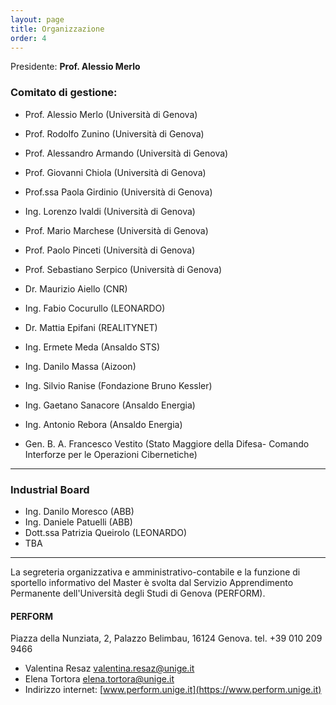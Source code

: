 ```yaml
---
layout: page
title: Organizzazione
order: 4
---
```


<!-- 
Il Master è attivato per l’anno accademico 2018/2019 presso
il [Dipartimento di Informatica, Bioingegneria, Robotica e Ingegneria dei Sistemi (DIBRIS)](http://www.dibris.unige.it/). 
in collaborazione con
il [Dipartimento di Ingegneria Navale, Elettrica, Elettronica e delle Telecomunicazioni (DITEN)](http://www.diten.unige.it/)
--> 

Presidente: **Prof. Alessio Merlo**

### Comitato di gestione:

* Prof. Alessio Merlo (Università di Genova)
* Prof. Rodolfo Zunino (Università di Genova)
* Prof. Alessandro Armando (Università di Genova)
* Prof. Giovanni Chiola (Università di Genova)
* Prof.ssa Paola Girdinio (Università di Genova)
* Ing. Lorenzo Ivaldi (Università di Genova)
* Prof. Mario Marchese (Università di Genova)
* Prof. Paolo Pinceti (Università di Genova)
* Prof. Sebastiano Serpico (Università di Genova)
* Dr. Maurizio Aiello (CNR)
* Ing. Fabio Cocurullo (LEONARDO)
* Dr. Mattia Epifani (REALITYNET)
* Ing. Ermete Meda (Ansaldo STS)
* Ing. Danilo Massa (Aizoon)
* Ing. Silvio Ranise (Fondazione Bruno Kessler)
* Ing. Gaetano Sanacore (Ansaldo Energia)
* Ing. Antonio Rebora (Ansaldo Energia)

* Gen. B. A. Francesco Vestito (Stato Maggiore della Difesa- Comando Interforze per le Operazioni Cibernetiche)

<hr>

### Industrial Board
* Ing. Danilo Moresco (ABB)
* Ing. Daniele Patuelli (ABB)
* Dott.ssa Patrizia Queirolo (LEONARDO)
* TBA

<hr>

La segreteria organizzativa e amministrativo-contabile e la funzione di sportello informativo del Master è svolta dal Servizio Apprendimento Permanente dell'Università degli Studi di Genova (PERFORM).

#### PERFORM
Piazza della Nunziata, 2, Palazzo Belimbau, 16124 Genova.
tel. +39 010 209 9466

* Valentina Resaz [valentina.resaz@unige.it](mailto:valentina.resaz@unige.it) 
* Elena Tortora [elena.tortora@unige.it](mailto:elena.tortora@unige.it) 
* Indirizzo internet: [www.perform.unige.it](https://www.perform.unige.it)
